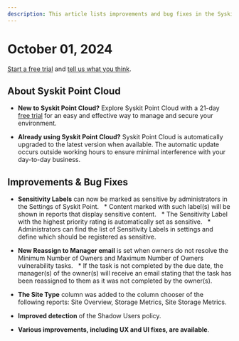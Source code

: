 ```yaml
---
description: This article lists improvements and bug fixes in the Syskit Point Cloud version 2024.4.64.5
---
```


# October 01, 2024

[Start a free trial](https://www.syskit.com/products/point/free-trial/) and [tell us what you think](https://www.syskit.com/company/contact-us/).

## About Syskit Point Cloud

* **New to Syskit Point Cloud?** Explore Syskit Point Cloud with a 21-day [free trial](https://www.syskit.com/products/point/free-trial/) for an easy and effective way to manage and secure your environment.

* **Already using Syskit Point Cloud?** Syskit Point Cloud is automatically upgraded to the latest version when available. The automatic update occurs outside working hours to ensure minimal interference with your day-to-day business.


## Improvements & Bug Fixes

* **Sensitivity Labels** can now be marked as sensitive by administrators in the Settings of Syskit Point. 
  * Content marked with such label(s) will be shown in reports that display sensitive content.
  * The Sensitivity Label with the highest priority rating is automatically set as sensitive.
  * Administrators can find the list of Sensitivity Labels in settings and define which should be registered as sensitive.

* **New Reassign to Manager email** is set when owners do not resolve the Minimum Number of Owners and Maximum Number of Owners vulnerability tasks.
  * If the task is not completed by the due date, the manager(s) of the owner(s) will receive an email stating that the task has been reassigned to them as it was not completed by the owner(s).

* **The Site Type** column was added to the column chooser of the following reports: Site Overview, Storage Metrics, Site Storage Metrics.

* **Improved detection** of the Shadow Users policy.

* **Various improvements, including UX and UI fixes, are available**.